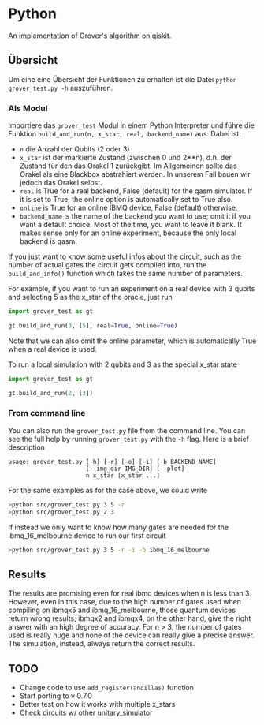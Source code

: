 # Python
An implementation of Grover's algorithm on qiskit.

## Übersicht
Um eine eine Übersicht der Funktionen zu erhalten ist die Datei `python grover_test.py -h` auszuführen.

### Als Modul
Importiere das `grover_test` Modul in einem Python Interpreter und führe die Funktion `build_and_run(n, x_star, real, backend_name)` aus. Dabei ist:
  * `n` die Anzahl der Qubits (2 oder 3)
  * `x_star` ist der markierte Zustand (zwischen 0 und 2**n), d.h. der Zustand für den das Orakel 1 zurückgibt. Im Allgemeinen sollte das Orakel als eine Blackbox abstrahiert werden. In unserem Fall bauen wir jedoch das Orakel selbst. 
  * `real` is True for a real backend, False (default) for the qasm simulator. If it is set to True, the online option is automatically set to True also.
  * `online` is True for an online IBMQ device, False (default) otherwise.
  * `backend_name` is the name of the backend you want to use; omit it if you want a default choice. Most of the time, you want to leave it blank. It makes sense only for an online experiment, because the only local backend is qasm.

If you just want to know some useful infos about the circuit, such as the number of actual gates the circuit gets compiled into, run the `build_and_info()` function which takes the same number of parameters.
  
For example, if you want to run an experiment on a real device with 3 qubits and selecting 5 as the x_star of the oracle, just run

``` python
import grover_test as gt

gt.build_and_run(3, [5], real=True, online=True)
```
Note that we can also omit the online parameter, which is automatically True when a real device is used.
  
To run a local simulation with 2 qubits and 3 as the special x_star state 

``` python
import grover_test as gt

gt.build_and_run(2, [3])
```

### From command line ###
You can also run the `grover_test.py` file from the command line. You can see the full help by running `grover_test.py` with the `-h` flag.
Here is a brief description
```
usage: grover_test.py [-h] [-r] [-o] [-i] [-b BACKEND_NAME]
                      [--img_dir IMG_DIR] [--plot]
                      n x_star [x_star ...]
```

For the same examples as for the case above, we could write
``` bash
>python src/grover_test.py 3 5 -r
>python src/grover_test.py 2 3
```

If instead we only want to know how many gates are needed for the ibmq_16_melbourne device to run our first circuit

``` bash
>python src/grover_test.py 3 5 -r -i -b ibmq_16_melbourne
```

## Results ##
The results are promising even for real ibmq devices when n is less than 3. However, even in this case, due to the high number of gates used when compiling on ibmqx5 and ibmq_16_melbourne, those quantum devices return wrong results; ibmqx2 and ibmqx4, on the other hand, give the right answer with an high degree of accuracy.
For n > 3, the number of gates used is really huge and none of the device can really give a precise answer. The simulation, instead, always return the correct results.

## TODO ##
  * Change code to use `add_register(ancillas)` function
  * Start porting to v 0.7.0
  * Better test on how it works with multiple x_stars
  * Check circuits w/ other unitary_simulator
